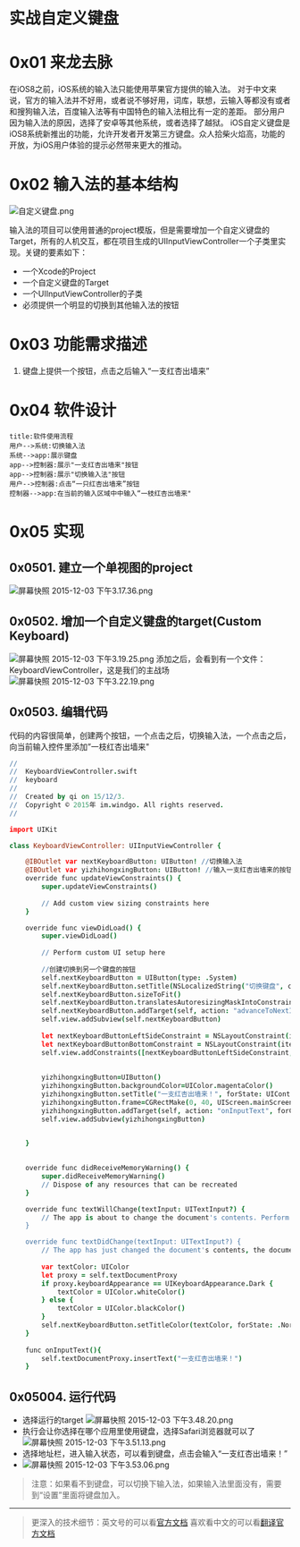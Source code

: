 # 实战自定义键盘

# 0x01 来龙去脉
在iOS8之前，iOS系统的输入法只能使用苹果官方提供的输入法。
对于中文来说，官方的输入法并不好用，或者说不够好用，词库，联想，云输入等都没有或者和搜狗输入法，百度输入法等有中国特色的输入法相比有一定的差距。
部分用户因为输入法的原因，选择了安卓等其他系统，或者选择了越狱。
iOS自定义键盘是iOS8系统新推出的功能，允许开发者开发第三方键盘。众人拾柴火焰高，功能的开放，为iOS用户体验的提示必然带来更大的推动。



# 0x02 输入法的基本结构
![自定义键盘.png](resources/87C7503826A1E52EA198D713F27CCD5C.png)

输入法的项目可以使用普通的project模版，但是需要增加一个自定义键盘的Target，所有的人机交互，都在项目生成的UIInputViewController一个子类里实现。关键的要素如下：
* 一个Xcode的Project
* 一个自定义键盘的Target
* 一个UIInputViewController的子类
* 必须提供一个明显的切换到其他输入法的按钮

# 0x03 功能需求描述
1. 键盘上提供一个按钮，点击之后输入“一支红杏出墙来”

# 0x04 软件设计

```sequence
title:软件使用流程
用户-->系统:切换输入法
系统-->app:展示键盘
app-->控制器:展示"一支红杏出墙来"按钮
app-->控制器:展示"切换输入法"按钮
用户-->控制器:点击“一只红杏出墙来”按钮
控制器-->app:在当前的输入区域中中输入“一枝红杏出墙来"

```

# 0x05 实现
## 0x0501. 建立一个单视图的project
![屏幕快照 2015-12-03 下午3.17.36.png](resources/9D8A924360BAD321435A43A0E055946E.png)
## 0x0502. 增加一个自定义键盘的target(Custom Keyboard)
![屏幕快照 2015-12-03 下午3.19.25.png](resources/523C550AD17BFCF6382A11D63DEB70CB.png)
添加之后，会看到有一个文件：KeyboardViewController，这是我们的主战场
![屏幕快照 2015-12-03 下午3.22.19.png](resources/A1B535C54EB087327FFD1536F79556FF.png)
## 0x0503. 编辑代码
代码的内容很简单，创建两个按钮，一个点击之后，切换输入法，一个点击之后，向当前输入控件里添加”一枝红杏出墙来"

```coffee
//
//  KeyboardViewController.swift
//  keyboard
//
//  Created by qi on 15/12/3.
//  Copyright © 2015年 im.windgo. All rights reserved.
//

import UIKit

class KeyboardViewController: UIInputViewController {

    @IBOutlet var nextKeyboardButton: UIButton! //切换输入法
    @IBOutlet var yizhihongxingButton: UIButton! //输入一支红杏出墙来的按钮
    override func updateViewConstraints() {
        super.updateViewConstraints()
    
        // Add custom view sizing constraints here
    }

    override func viewDidLoad() {
        super.viewDidLoad()
    
        // Perform custom UI setup here
        
        //创建切换到另一个键盘的按钮
        self.nextKeyboardButton = UIButton(type: .System)
        self.nextKeyboardButton.setTitle(NSLocalizedString("切换键盘", comment: "切换到下一个键盘的按钮"), forState: .Normal)
        self.nextKeyboardButton.sizeToFit()
        self.nextKeyboardButton.translatesAutoresizingMaskIntoConstraints = false
        self.nextKeyboardButton.addTarget(self, action: "advanceToNextInputMode", forControlEvents: .TouchUpInside)
        self.view.addSubview(self.nextKeyboardButton)
        
        let nextKeyboardButtonLeftSideConstraint = NSLayoutConstraint(item: self.nextKeyboardButton, attribute: .Left, relatedBy: .Equal, toItem: self.view, attribute: .Left, multiplier: 1.0, constant: 0.0)
        let nextKeyboardButtonBottomConstraint = NSLayoutConstraint(item: self.nextKeyboardButton, attribute: .Bottom, relatedBy: .Equal, toItem: self.view, attribute: .Bottom, multiplier: 1.0, constant: 0.0)
        self.view.addConstraints([nextKeyboardButtonLeftSideConstraint, nextKeyboardButtonBottomConstraint])
        
        
        yizhihongxingButton=UIButton()
        yizhihongxingButton.backgroundColor=UIColor.magentaColor()
        yizhihongxingButton.setTitle("一支红杏出墙来！", forState: UIControlState.Normal)
        yizhihongxingButton.frame=CGRectMake(0, 40, UIScreen.mainScreen().bounds.width, 100)
        yizhihongxingButton.addTarget(self, action: "onInputText", forControlEvents: UIControlEvents.TouchUpInside)
        self.view.addSubview(yizhihongxingButton)
        

    }
    

    override func didReceiveMemoryWarning() {
        super.didReceiveMemoryWarning()
        // Dispose of any resources that can be recreated
    }

    override func textWillChange(textInput: UITextInput?) {
        // The app is about to change the document's contents. Perform any preparation here.
    }

    override func textDidChange(textInput: UITextInput?) {
        // The app has just changed the document's contents, the document context has been updated.
    
        var textColor: UIColor
        let proxy = self.textDocumentProxy
        if proxy.keyboardAppearance == UIKeyboardAppearance.Dark {
            textColor = UIColor.whiteColor()
        } else {
            textColor = UIColor.blackColor()
        }
        self.nextKeyboardButton.setTitleColor(textColor, forState: .Normal)
    }
    
    func onInputText(){
        self.textDocumentProxy.insertText("一支红杏出墙来！")
    }


```

## 0x05004. 运行代码
* 选择运行的target
![屏幕快照 2015-12-03 下午3.48.20.png](resources/B241B2B3643438EAADECE3EB8034350F.png)
* 执行会让你选择在哪个应用里使用键盘，选择Safari浏览器就可以了
![屏幕快照 2015-12-03 下午3.51.13.png](resources/055B237E16D90ED65AC280C69A3100DF.png)
* 选择地址栏，进入输入状态，可以看到键盘，点击会输入“一支红杏出墙来！”
* ![屏幕快照 2015-12-03 下午3.53.06.png](resources/E6B2F972F8D4D1EBF8972A4D3C0ECD6B.png)
> 注意：如果看不到键盘，可以切换下输入法，如果输入法里面没有，需要到“设置”里面将键盘加入。
---
>  更深入的技术细节：英文号的可以看[官方文档](https://developer.apple.com/library/ios/documentation/General/Conceptual/ExtensibilityPG/Keyboard.html)
喜欢看中文的可以看[翻译官方文档](http://www.cocoachina.com/ios/20140918/9677.html)